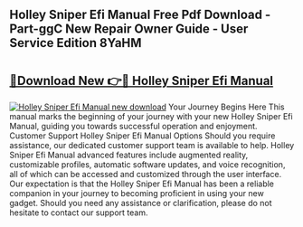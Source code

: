 ## Holley Sniper Efi Manual Free Pdf Download - Part-ggC New Repair Owner Guide - User Service Edition 8YaHM

# <h2><a href="http://bc22150.oget.top/?id=Holley+Sniper+Efi+Manual">🔗Download New 👉🔴 Holley Sniper Efi Manual</a></h2>

[![Holley Sniper Efi Manual new download](https://i.imgur.com/5g1atiW.png)](http://bc22150.oget.top/?id=Holley+Sniper+Efi+Manual)
Your Journey Begins Here This manual marks the beginning of your journey with your new Holley Sniper Efi Manual, guiding you towards successful operation and enjoyment. Customer Support Holley Sniper Efi Manual Options Should you require assistance, our dedicated customer support team is available to help. Holley Sniper Efi Manual advanced features include augmented reality, customizable profiles, automatic software updates, and voice recognition, all of which can be accessed and customized through the user interface. Our expectation is that the Holley Sniper Efi Manual has been a reliable companion in your journey to becoming proficient in using your new gadget. Should you need any assistance or clarification, please do not hesitate to contact our support team.
